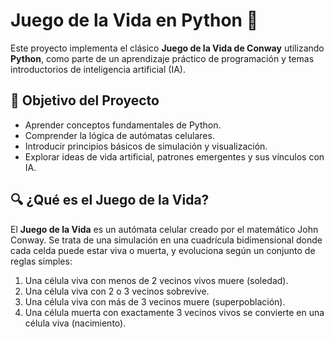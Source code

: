 # Juego de la Vida en Python 🧬

Este proyecto implementa el clásico **Juego de la Vida de Conway** utilizando **Python**, como parte de un aprendizaje práctico de programación y temas introductorios de inteligencia artificial (IA).

## 🎯 Objetivo del Proyecto

- Aprender conceptos fundamentales de Python.
- Comprender la lógica de autómatas celulares.
- Introducir principios básicos de simulación y visualización.
- Explorar ideas de vida artificial, patrones emergentes y sus vínculos con IA.

## 🔍 ¿Qué es el Juego de la Vida?

El **Juego de la Vida** es un autómata celular creado por el matemático John Conway. Se trata de una simulación en una cuadrícula bidimensional donde cada celda puede estar viva o muerta, y evoluciona según un conjunto de reglas simples:

1. Una célula viva con menos de 2 vecinos vivos muere (soledad).
2. Una célula viva con 2 o 3 vecinos sobrevive.
3. Una célula viva con más de 3 vecinos muere (superpoblación).
4. Una célula muerta con exactamente 3 vecinos vivos se convierte en una célula viva (nacimiento).
